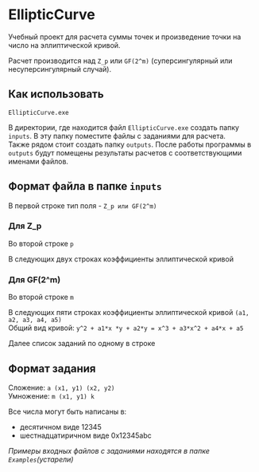 # EllipticCurve
Учебный проект для расчета суммы точек и произведение точки на число на эллиптической кривой.

Расчет производится над `Z_p` или `GF(2^m)` (суперсингулярный или несуперсингулярный случай).

## Как использовать

`EllipticCurve.exe`

В директории, где находится файл `EllipticCurve.exe` создать папку `inputs`. В эту папку поместите файлы с заданиями для расчета. <br>
Также рядом стоит создать папку `outputs`. После работы программы в `outputs` будут помещены результаты расчетов с соответствующими именами файлов.

## Формат файла в папке `inputs`

В первой строке тип поля - `Z_p или GF(2^m)`

### Для Z_p

Во второй строке `p` 

В следующих двух строках коэффициенты эллиптической кривой

### Для GF(2^m)
Во второй строке `m`

В следующих пяти строках коэффициенты эллиптической кривой `(a1, a2, a3, a4, a5)` <br>
Общий вид кривой: `y^2 + a1*x *y + a2*y = x^3 + a3*x^2 + a4*x + a5`

Далее список заданий по одному в строке

## Формат задания

Сложение: `a (x1, y1) (x2, y2)` <br>
Умножение: `m (x1, y1) k`

Все числа могут быть написаны в:

- десятичном виде 12345
- шестнадцатиричном виде 0x12345abc

*Примеры входных файлов с заданиями находятся в папке `Examples`(устарели)*




